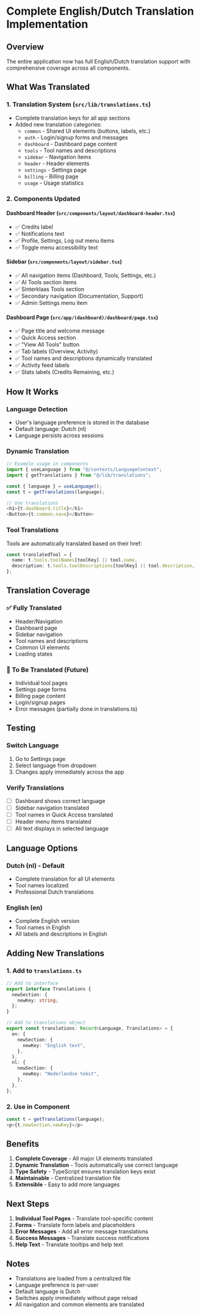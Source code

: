 # Complete English/Dutch Translation Implementation

## Overview

The entire application now has full English/Dutch translation support with comprehensive coverage across all components.

## What Was Translated

### 1. Translation System (`src/lib/translations.ts`)
- Complete translation keys for all app sections
- Added new translation categories:
  - `common` - Shared UI elements (buttons, labels, etc.)
  - `auth` - Login/signup forms and messages
  - `dashboard` - Dashboard page content
  - `tools` - Tool names and descriptions
  - `sidebar` - Navigation items
  - `header` - Header elements
  - `settings` - Settings page
  - `billing` - Billing page
  - `usage` - Usage statistics

### 2. Components Updated

#### Dashboard Header (`src/components/layout/dashboard-header.tsx`)
- ✅ Credits label
- ✅ Notifications text
- ✅ Profile, Settings, Log out menu items
- ✅ Toggle menu accessibility text

#### Sidebar (`src/components/layout/sidebar.tsx`)
- ✅ All navigation items (Dashboard, Tools, Settings, etc.)
- ✅ AI Tools section items
- ✅ Sinterklaas Tools section
- ✅ Secondary navigation (Documentation, Support)
- ✅ Admin Settings menu item

#### Dashboard Page (`src/app/(dashboard)/dashboard/page.tsx`)
- ✅ Page title and welcome message
- ✅ Quick Access section
- ✅ "View All Tools" button
- ✅ Tab labels (Overview, Activity)
- ✅ Tool names and descriptions dynamically translated
- ✅ Activity feed labels
- ✅ Stats labels (Credits Remaining, etc.)

## How It Works

### Language Detection
- User's language preference is stored in the database
- Default language: Dutch (nl)
- Language persists across sessions

### Dynamic Translation
```typescript
// Example usage in components
import { useLanguage } from "@/contexts/LanguageContext";
import { getTranslations } from "@/lib/translations";

const { language } = useLanguage();
const t = getTranslations(language);

// Use translations
<h1>{t.dashboard.title}</h1>
<Button>{t.common.save}</Button>
```

### Tool Translations
Tools are automatically translated based on their href:
```typescript
const translatedTool = {
  name: t.tools.toolNames[toolKey] || tool.name,
  description: t.tools.toolDescriptions[toolKey] || tool.description,
};
```

## Translation Coverage

### ✅ Fully Translated
- Header/Navigation
- Dashboard page
- Sidebar navigation
- Tool names and descriptions
- Common UI elements
- Loading states

### 📝 To Be Translated (Future)
- Individual tool pages
- Settings page forms
- Billing page content
- Login/signup pages
- Error messages (partially done in translations.ts)

## Testing

### Switch Language
1. Go to Settings page
2. Select language from dropdown
3. Changes apply immediately across the app

### Verify Translations
- [ ] Dashboard shows correct language
- [ ] Sidebar navigation translated
- [ ] Tool names in Quick Access translated
- [ ] Header menu items translated
- [ ] All text displays in selected language

## Language Options

### Dutch (nl) - Default
- Complete translation for all UI elements
- Tool names localized
- Professional Dutch translations

### English (en)
- Complete English version
- Tool names in English
- All labels and descriptions in English

## Adding New Translations

### 1. Add to `translations.ts`
```typescript
// Add to interface
export interface Translations {
  newSection: {
    newKey: string;
  };
}

// Add to translations object
export const translations: Record<Language, Translations> = {
  en: {
    newSection: {
      newKey: "English text",
    },
  },
  nl: {
    newSection: {
      newKey: "Nederlandse tekst",
    },
  },
};
```

### 2. Use in Component
```typescript
const t = getTranslations(language);
<p>{t.newSection.newKey}</p>
```

## Benefits

1. **Complete Coverage** - All major UI elements translated
2. **Dynamic Translation** - Tools automatically use correct language
3. **Type Safety** - TypeScript ensures translation keys exist
4. **Maintainable** - Centralized translation file
5. **Extensible** - Easy to add more languages

## Next Steps

1. **Individual Tool Pages** - Translate tool-specific content
2. **Forms** - Translate form labels and placeholders
3. **Error Messages** - Add all error message translations
4. **Success Messages** - Translate success notifications
5. **Help Text** - Translate tooltips and help text

## Notes

- Translations are loaded from a centralized file
- Language preference is per-user
- Default language is Dutch
- Switches apply immediately without page reload
- All navigation and common elements are translated

